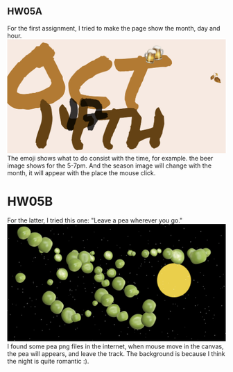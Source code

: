 ## HW05A
For the first assignment, I tried to make the page show the month, day and hour.
![alt text](image.png)
The emoji shows what to do consist with the time, for example. the beer image shows for the 5-7pm.
And the season image will change with the month, it will appear with the place the mouse click.

# HW05B
For the latter, I tried this one: 
"Leave a pea wherever you go."
![alt text](image-1.png)
I found some pea png files in the internet, when mouse move in the canvas, the pea will appears, and leave the track.
The background is because I think the night is quite romantic :).
